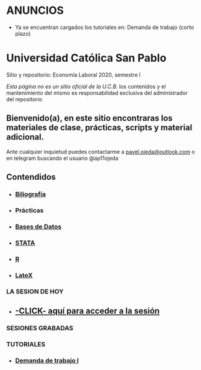 
# **ANUNCIOS**
- Ya se encuentran cargados los tutoriales en: Demanda de trabajo (corto plazo)


# Universidad Católica San Pablo 
Sitio y repositorio: Economía Laboral 2020, semestre I

 *Esta página no es un sitio oficial de la U.C.B.* los contenidos y el mantenimiento del mismo es responsabilidad exclusiva del administrador del repositorio


## Bienvenido(a), en este sitio encontraras los materiales de clase, prácticas, scripts y material adicional. 

Ante cualquier inquietud puedes contactarme a pavel.ojeda@outlook.com o en telegram buscando el usuario @ap11ojeda



## **Contendidos**

- ### [Biliografía](https://mega.nz/#F!RQ9jFTIa!mXbcX4jKF9QUQtXOnCtvdw)
- ### Prácticas
- ### [Bases de Datos](https://mega.nz/#F!NJNGjACS!vCoz8oTp6lMwqFhWpwrxFA)
- ### [STATA](https://mega.nz/#F!NJNGjACS!vCoz8oTp6lMwqFhWpwrxFA)
- ### [R](https://mega.nz/#F!oEVkGQDA!Jr1Vyw2AzuqvogVXt0RAWA)
- ### [LateX](https://mega.nz/#F!ZEFwnIKT!ttb8_LuvwArEy3VigNySRw)


### LA SESION DE HOY
- ## [-CLICK- aquí para acceder a la sesión](https://us04web.zoom.us/j/491622187?pwd=M1VRejhDSEdoek1tcXNPc1RxY1hNZz09)

### SESIONES GRABADAS

### TUTORIALES
  - ### [**Demanda de trabajo I**](https://www.youtube.com/watch?v=R2S-TQo1wSM)

